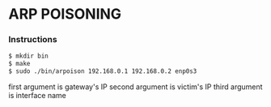 # ARP POISONING

### Instructions

```bash
$ mkdir bin
$ make
$ sudo ./bin/arpoison 192.168.0.1 192.168.0.2 enp0s3
```

first argument is gateway's IP
second argument is victim's IP
third argument is interface name